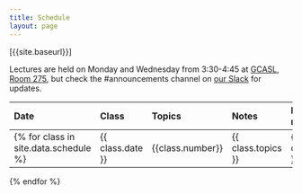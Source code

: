 ```yaml
---
title: Schedule
layout: page
---
```


[{{site.baseurl}}]

Lectures are held on Monday and Wednesday from 3:30-4:45 at
[GCASL, Room 275](https://library.nyu.edu/services/campus-media/classrooms/gcasl-275/), but check the #announcements channel on  [our Slack](/syllabus#messaging) for updates.



| Date | Class | Topics | Notes | Helpful resources | Quiz due | Exercise due |
| :--- | :---- | :----- | :---- | :---------------- | :------- | :----------- |
{% for class in site.data.schedule %} | {{ class.date }} | {{class.number}} | {{ class.topics }} | {{ class.notes }} | {{class.resources }} | {{ class.quiz }} | {{class.exercise }} | 
{% endfor %}

